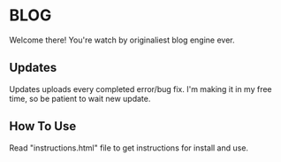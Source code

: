 # BLOG
Welcome there! You're watch by originaliest blog engine ever.
## Updates
Updates uploads every completed error/bug fix. I'm making it in my free time, so be patient to wait new update.
## How To Use
Read "instructions.html" file to get instructions for install and use.
